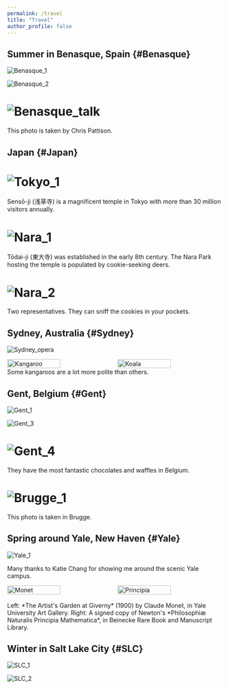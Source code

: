 ```yaml
---
permalink: /travel
title: "Travel"
author_profile: false
---
```


<!-- This page is under construction, check back later! -->

## Summer in Benasque, Spain {#Benasque}

![Benasque_1](/images/Benasque_1.jpg)  

![Benasque_2](/images/Benasque_2.jpg)

![Benasque_talk](/images/Benasque_Talk.jpeg)  
=========================
This photo is taken by Chris Pattison.

## Japan {#Japan}

![Tokyo_1](/images/Tokyo_1.jpg)
=========================
Sensō-ji (浅草寺) is a magnificent temple in Tokyo with more than 30 million visitors annually.

![Nara_1](/images/Nara_1.jpg)
=========================
Tōdai-ji (東大寺) was established in the early 8th century. The Nara Park hosting the temple is populated by cookie-seeking deers.

![Nara_2](/images/Nara_2.jpg)
=========================
Two representatives. They can sniff the cookies in your pockets. 

## Sydney, Australia {#Sydney}

![Sydney_opera](/images/Sydney_opera.jpg)

<div style="display: flex; justify-content: center; gap: 10px;">
    <img src="/images/kangaroo.jpg" alt="Kangaroo" style="width: 50%;">
    <img src="/images/koala.jpg" alt="Koala" style="width: 50%;">
</div>  
Some kangaroos are a lot more polite than others.

## Gent, Belgium {#Gent}

![Gent_1](/images/Gent_1_v2.JPG)

<!-- ![Gent_2](/images/Gent_2.JPG) -->

![Gent_3](/images/Gent_3.JPG)

![Gent_4](/images/Gent_4_v2.JPG)
=========================
They have the most fantastic chocolates and waffles in Belgium.

![Brugge_1](/images/Brugge_1.JPG)
=========================
This photo is taken in Brugge.

## Spring around Yale, New Haven {#Yale}

<!-- ![Yale_2](/images/Yale_2.jpg) -->

![Yale_1](/images/Yale_1.jpg)

Many thanks to Katie Chang for showing me around the scenic Yale campus.

<div style="display: flex; justify-content: center; gap: 10px;">
    <img src="/images/Monet_Garden.jpg" alt="Monet" style="width: 50%;">
    <img src="/images/Newton_Principia.jpg" alt="Principia" style="width: 50%;">
</div>  
<br/>
Left: *The Artist's Garden at Giverny* (1900) by Claude Monet, in Yale University Art Gallery. 
Right: A signed copy of Newton's *Philosophiæ Naturalis Principia Mathematica*, in Beinecke Rare Book and Manuscript Library. 

## Winter in Salt Lake City {#SLC}

![SLC_1](/images/SLC_1.jpg)

![SLC_2](/images/SLC_2.jpg)